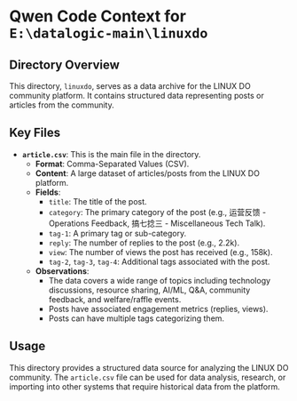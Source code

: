 # Qwen Code Context for `E:\datalogic-main\linuxdo`

## Directory Overview

This directory, `linuxdo`, serves as a data archive for the LINUX DO community platform. It contains structured data representing posts or articles from the community.

## Key Files

*   **`article.csv`**: This is the main file in the directory.
    *   **Format**: Comma-Separated Values (CSV).
    *   **Content**: A large dataset of articles/posts from the LINUX DO platform.
    *   **Fields**:
        *   `title`: The title of the post.
        *   `category`: The primary category of the post (e.g., 运营反馈 - Operations Feedback, 搞七捻三 - Miscellaneous Tech Talk).
        *   `tag-1`: A primary tag or sub-category.
        *   `reply`: The number of replies to the post (e.g., 2.2k).
        *   `view`: The number of views the post has received (e.g., 158k).
        *   `tag-2`, `tag-3`, `tag-4`: Additional tags associated with the post.
    *   **Observations**:
        *   The data covers a wide range of topics including technology discussions, resource sharing, AI/ML, Q&A, community feedback, and welfare/raffle events.
        *   Posts have associated engagement metrics (replies, views).
        *   Posts can have multiple tags categorizing them.

## Usage

This directory provides a structured data source for analyzing the LINUX DO community. The `article.csv` file can be used for data analysis, research, or importing into other systems that require historical data from the platform.